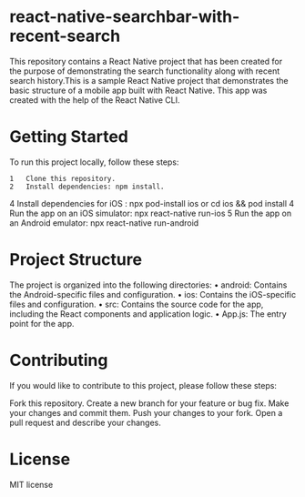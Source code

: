 # react-native-searchbar-with-recent-search
This repository contains a React Native project that has been created for the purpose of demonstrating the search functionality along with recent search history.This is a sample React Native project that demonstrates the basic structure of a mobile app built with React Native. This app was created with the help of the React Native CLI.

# Getting Started

To run this project locally, follow these steps:

	1	Clone this repository.
	2	Install dependencies: npm install.
  4 Install dependencies for iOS : npx pod-install ios or cd ios && pod install 
	4	Run the app on an iOS simulator: npx react-native run-ios
	5	Run the app on an Android emulator:  npx react-native run-android
  
  
  
 #  Project Structure
The project is organized into the following directories:
	•	android: Contains the Android-specific files and configuration.
	•	ios: Contains the iOS-specific files and configuration.
	•	src: Contains the source code for the app, including the React components and application logic.
	•	App.js: The entry point for the app.
  
  
  
 # Contributing
If you would like to contribute to this project, please follow these steps:

Fork this repository.
Create a new branch for your feature or bug fix.
Make your changes and commit them.
Push your changes to your fork.
Open a pull request and describe your changes.


# License
MIT license

